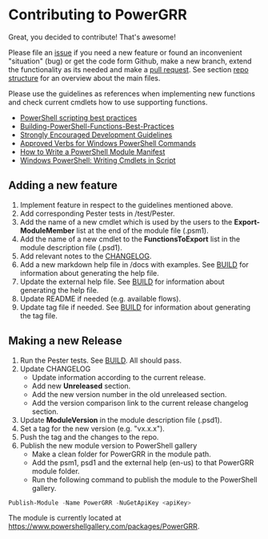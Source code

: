 # Contributing to PowerGRR

Great, you decided to contribute! That's awesome!

Please file an [issue](https://github.com/swisscom/PowerGRR/issues) if you
need a new feature or found an inconvenient "situation" (bug) or get the code
form Github, make a new branch, extend the functionality as its needed and
make a [pull request](https://github.com/swisscom/PowerGRR/pulls). See
section [repo structure](https://github.com/swisscom/PowerGRR#repo-structure)
for an overview about the main files.

Please use the guidelines as references when implementing new functions and
check current cmdlets how to use supporting functions.

* [PowerShell scripting best practices](https://blogs.technet.microsoft.com/pstips/2014/06/17/powershell-scripting-best-practices/)
* [Building-PowerShell-Functions-Best-Practices](http://ramblingcookiemonster.github.io/Building-PowerShell-Functions-Best-Practices/)
* [Strongly Encouraged Development Guidelines](https://msdn.microsoft.com/en-us/library/dd878270(v=vs.85).aspx)
* [Approved Verbs for Windows PowerShell Commands](https://msdn.microsoft.com/en-us/library/ms714428(v=vs.85).aspx)
* [How to Write a PowerShell Module Manifest](https://msdn.microsoft.com/en-us/library/dd878337(v=vs.85).aspx)
* [Windows PowerShell: Writing Cmdlets in Script](https://technet.microsoft.com/en-us/library/ff677563.aspx)

## Adding a new feature

1. Implement feature in respect to the guidelines mentioned above.
1. Add corresponding Pester tests in /test/Pester.
1. Add the name of a new cmdlet which is used by the users to the
   **Export-ModuleMember** list at the end of the module file (.psm1).
1. Add the name of a new cmdlet to the **FunctionsToExport** list in the module
   description file (.psd1).
1. Add relevant notes to the [CHANGELOG](CHANGELOG.md).
1. Add a new markdown help file in /docs with examples. See [BUILD](BUILD.md)
   for information about generating the help file. 
1. Update the external help file. See [BUILD](BUILD.md) for
   information about generating the help file. 
1. Update README if needed (e.g. available flows).
1. Update tag file if needed. See [BUILD](BUILD.md) for
   information about generating the tag file.

## Making a new Release

1. Run the Pester tests. See [BUILD](BUILD.md). All should pass.
1. Update CHANGELOG 
    * Update information according to the current release.
    * Add new **Unreleased** section.
    * Add the new version number in the old unreleased section.
    * Add the version comparison link to the current release changelog section.
1. Update **ModuleVersion** in the module description file (.psd1).
1. Set a tag for the new version (e.g. "vx.x.x").
1. Push the tag and the changes to the repo.
1. Publish the new module version to PowerShell gallery
    * Make a clean folder for PowerGRR in the module path.
    * Add the psm1, psd1 and the external help (en-us) to that PowerGRR module
        folder.
    * Run the following command to publish the module to the PowerShell gallery.

``` powershell
Publish-Module -Name PowerGRR -NuGetApiKey <apiKey> 
```

The module is currently located at https://www.powershellgallery.com/packages/PowerGRR.
